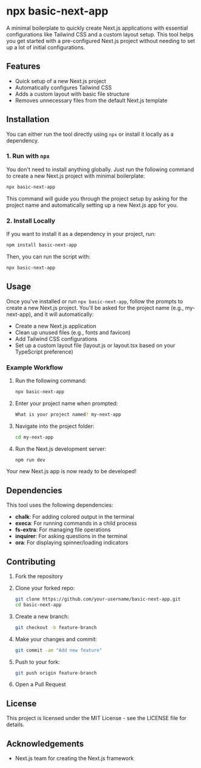 # npx basic-next-app

A minimal boilerplate to quickly create Next.js applications with essential configurations like Tailwind CSS and a custom layout setup. This tool helps you get started with a pre-configured Next.js project without needing to set up a lot of initial configurations.

## Features

- Quick setup of a new Next.js project
- Automatically configures Tailwind CSS
- Adds a custom layout with basic file structure
- Removes unnecessary files from the default Next.js template

## Installation

You can either run the tool directly using `npx` or install it locally as a dependency.

### 1. Run with `npx`

You don't need to install anything globally. Just run the following command to create a new Next.js project with minimal boilerplate:

```bash
npx basic-next-app
```

This command will guide you through the project setup by asking for the project name and automatically setting up a new Next.js app for you.

### 2. Install Locally

If you want to install it as a dependency in your project, run:

```bash
npm install basic-next-app
```

Then, you can run the script with:

```bash
npx basic-next-app
```

## Usage

Once you've installed or run `npx basic-next-app`, follow the prompts to create a new Next.js project. You'll be asked for the project name (e.g., my-next-app), and it will automatically:

- Create a new Next.js application
- Clean up unused files (e.g., fonts and favicon)
- Add Tailwind CSS configurations
- Set up a custom layout file (layout.js or layout.tsx based on your TypeScript preference)

### Example Workflow

1. Run the following command:
   ```bash
   npx basic-next-app
   ```

2. Enter your project name when prompted:
   ```bash
   What is your project named? my-next-app
   ```

3. Navigate into the project folder:
   ```bash
   cd my-next-app
   ```

4. Run the Next.js development server:
   ```bash
   npm run dev
   ```

Your new Next.js app is now ready to be developed!

## Dependencies

This tool uses the following dependencies:

- **chalk**: For adding colored output in the terminal
- **execa**: For running commands in a child process
- **fs-extra**: For managing file operations
- **inquirer**: For asking questions in the terminal
- **ora**: For displaying spinner/loading indicators

## Contributing

1. Fork the repository

2. Clone your forked repo:
   ```bash
   git clone https://github.com/your-username/basic-next-app.git
   cd basic-next-app
   ```

3. Create a new branch:
   ```bash
   git checkout -b feature-branch
   ```

4. Make your changes and commit:
   ```bash
   git commit -am "Add new feature"
   ```

5. Push to your fork:
   ```bash
   git push origin feature-branch
   ```

6. Open a Pull Request

## License

This project is licensed under the MIT License - see the LICENSE file for details.

## Acknowledgements

- Next.js team for creating the Next.js framework
